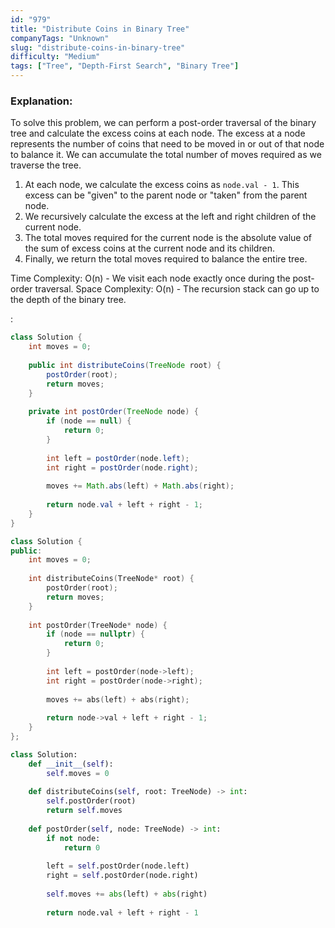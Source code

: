 ```yaml
---
id: "979"
title: "Distribute Coins in Binary Tree"
companyTags: "Unknown"
slug: "distribute-coins-in-binary-tree"
difficulty: "Medium"
tags: ["Tree", "Depth-First Search", "Binary Tree"]
---
```


### Explanation:
To solve this problem, we can perform a post-order traversal of the binary tree and calculate the excess coins at each node. The excess at a node represents the number of coins that need to be moved in or out of that node to balance it. We can accumulate the total number of moves required as we traverse the tree.

1. At each node, we calculate the excess coins as `node.val - 1`. This excess can be "given" to the parent node or "taken" from the parent node.
2. We recursively calculate the excess at the left and right children of the current node.
3. The total moves required for the current node is the absolute value of the sum of excess coins at the current node and its children.
4. Finally, we return the total moves required to balance the entire tree.

Time Complexity: O(n) - We visit each node exactly once during the post-order traversal.
Space Complexity: O(n) - The recursion stack can go up to the depth of the binary tree.

:

```java
class Solution {
    int moves = 0;
    
    public int distributeCoins(TreeNode root) {
        postOrder(root);
        return moves;
    }
    
    private int postOrder(TreeNode node) {
        if (node == null) {
            return 0;
        }
        
        int left = postOrder(node.left);
        int right = postOrder(node.right);
        
        moves += Math.abs(left) + Math.abs(right);
        
        return node.val + left + right - 1;
    }
}
```

```cpp
class Solution {
public:
    int moves = 0;
    
    int distributeCoins(TreeNode* root) {
        postOrder(root);
        return moves;
    }
    
    int postOrder(TreeNode* node) {
        if (node == nullptr) {
            return 0;
        }
        
        int left = postOrder(node->left);
        int right = postOrder(node->right);
        
        moves += abs(left) + abs(right);
        
        return node->val + left + right - 1;
    }
};
```

```python
class Solution:
    def __init__(self):
        self.moves = 0
    
    def distributeCoins(self, root: TreeNode) -> int:
        self.postOrder(root)
        return self.moves
    
    def postOrder(self, node: TreeNode) -> int:
        if not node:
            return 0
        
        left = self.postOrder(node.left)
        right = self.postOrder(node.right)
        
        self.moves += abs(left) + abs(right)
        
        return node.val + left + right - 1
```